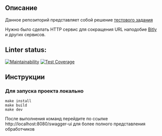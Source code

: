 ## Описание

Данное репозиторий представляет собой решение [тестового задания](https://github.com/avito-tech/auto-backend-trainee-assignment?tab=readme-ov-file)

Нужно было сделать HTTP сервис для сокращения URL наподобие [Bitly](https://bitly.com/) и других сервисов.
## Linter status:

[![Maintainability](https://api.codeclimate.com/v1/badges/327f8a667b29e0e4af79/maintainability)](https://codeclimate.com/github/bf-6/test-task-1/maintainability)
[![Test Coverage](https://api.codeclimate.com/v1/badges/327f8a667b29e0e4af79/test_coverage)](https://codeclimate.com/github/bf-6/test-task-1/test_coverage)

## Инструкции

### Для запуска проекта локально

```shell
make install
make build
make dev
```

После выполнения команд перейдите по ссылке http://localhost:8080/swagger-ui для более полного представления обработчиков